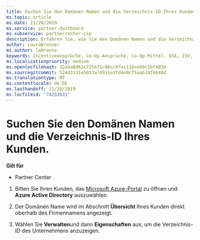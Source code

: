 ```yaml
---
title: Suchen Sie den Domänen Namen und die Verzeichnis-ID Ihres Kunden. Partner Center
ms.topic: article
ms.date: 11/20/2019
ms.service: partner-dashboard
ms.subservice: partnercenter-csp
description: Erfahren Sie, wie Sie den Domänen Namen und die Verzeichnis-ID Ihres Kunden beim Einreichen eines Anspruchs finden.
author: LauraBrenner
ms.author: labrenne
keywords: Incentiveansprüche, Co-Op-Ansprüche, Co-Op-Mittel, OSA, ISV, Umsatzzuordnung, Domänenname, Verzeichnis-ID
ms.localizationpriority: medium
ms.openlocfilehash: 32eba0d62c7256f1c88ccbfac110ceb0c1bf403b
ms.sourcegitcommit: 524d3121e5053a74911e2fd4e9cf5aab14f6b48d
ms.translationtype: MT
ms.contentlocale: de-DE
ms.lasthandoff: 11/20/2019
ms.locfileid: "74253631"
---
```

# <a name="find-your-customers-domain-name-and-directory-id"></a>Suchen Sie den Domänen Namen und die Verzeichnis-ID Ihres Kunden.

**Gilt für**

-  Partner Center

1.  Bitten Sie Ihren Kunden, das [Microsoft Azure-Portal](https://ms.portal.azure.com/#home) zu öffnen und **Azure Active Directory** auszuwählen. 

2.  Der Domänen Name wird im Abschnitt **Übersicht** Ihres Kunden direkt oberhalb des Firmennamens angezeigt.  

3.  Wählen Sie **Verwalten**und dann **Eigenschaften** aus, um die Verzeichnis-ID des Unternehmens anzuzeigen.
